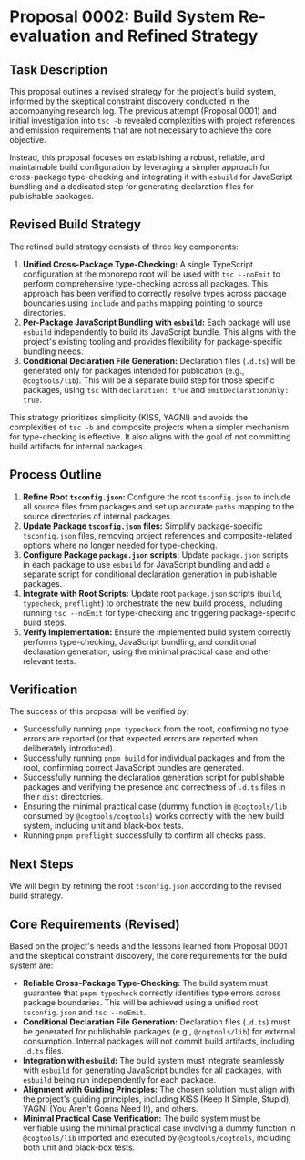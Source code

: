 # Proposal 0002: Build System Re-evaluation and Refined Strategy

## Task Description

This proposal outlines a revised strategy for the project's build system, informed by the skeptical constraint discovery conducted in the accompanying research log. The previous attempt (Proposal 0001) and initial investigation into `tsc -b` revealed complexities with project references and emission requirements that are not necessary to achieve the core objective.

Instead, this proposal focuses on establishing a robust, reliable, and maintainable build configuration by leveraging a simpler approach for cross-package type-checking and integrating it with `esbuild` for JavaScript bundling and a dedicated step for generating declaration files for publishable packages.

## Revised Build Strategy

The refined build strategy consists of three key components:

1.  **Unified Cross-Package Type-Checking:** A single TypeScript configuration at the monorepo root will be used with `tsc --noEmit` to perform comprehensive type-checking across all packages. This approach has been verified to correctly resolve types across package boundaries using `include` and `paths` mapping pointing to source directories.
2.  **Per-Package JavaScript Bundling with `esbuild`:** Each package will use `esbuild` independently to build its JavaScript bundle. This aligns with the project's existing tooling and provides flexibility for package-specific bundling needs.
3.  **Conditional Declaration File Generation:** Declaration files (`.d.ts`) will be generated only for packages intended for publication (e.g., `@cogtools/lib`). This will be a separate build step for those specific packages, using `tsc` with `declaration: true` and `emitDeclarationOnly: true`.

This strategy prioritizes simplicity (KISS, YAGNI) and avoids the complexities of `tsc -b` and composite projects when a simpler mechanism for type-checking is effective. It also aligns with the goal of not committing build artifacts for internal packages.

## Process Outline

1.  **Refine Root `tsconfig.json`:** Configure the root `tsconfig.json` to include all source files from packages and set up accurate `paths` mapping to the source directories of internal packages.
2.  **Update Package `tsconfig.json` files:** Simplify package-specific `tsconfig.json` files, removing project references and composite-related options where no longer needed for type-checking.
3.  **Configure Package `package.json` scripts:** Update `package.json` scripts in each package to use `esbuild` for JavaScript bundling and add a separate script for conditional declaration generation in publishable packages.
4.  **Integrate with Root Scripts:** Update root `package.json` scripts (`build`, `typecheck`, `preflight`) to orchestrate the new build process, including running `tsc --noEmit` for type-checking and triggering package-specific build steps.
5.  **Verify Implementation:** Ensure the implemented build system correctly performs type-checking, JavaScript bundling, and conditional declaration generation, using the minimal practical case and other relevant tests.

## Verification

The success of this proposal will be verified by:

- Successfully running `pnpm typecheck` from the root, confirming no type errors are reported (or that expected errors are reported when deliberately introduced).
- Successfully running `pnpm build` for individual packages and from the root, confirming correct JavaScript bundles are generated.
- Successfully running the declaration generation script for publishable packages and verifying the presence and correctness of `.d.ts` files in their `dist` directories.
- Ensuring the minimal practical case (dummy function in `@cogtools/lib` consumed by `@cogtools/cogtools`) works correctly with the new build system, including unit and black-box tests.
- Running `pnpm preflight` successfully to confirm all checks pass.

## Next Steps

We will begin by refining the root `tsconfig.json` according to the revised build strategy.

## Core Requirements (Revised)

Based on the project's needs and the lessons learned from Proposal 0001 and the skeptical constraint discovery, the core requirements for the build system are:

- **Reliable Cross-Package Type-Checking:** The build system must guarantee that `pnpm typecheck` correctly identifies type errors across package boundaries. This will be achieved using a unified root `tsconfig.json` and `tsc --noEmit`.
- **Conditional Declaration File Generation:** Declaration files (`.d.ts`) must be generated for publishable packages (e.g., `@cogtools/lib`) for external consumption. Internal packages will not commit build artifacts, including `.d.ts` files.
- **Integration with `esbuild`:** The build system must integrate seamlessly with `esbuild` for generating JavaScript bundles for all packages, with `esbuild` being run independently for each package.
- **Alignment with Guiding Principles:** The chosen solution must align with the project's guiding principles, including KISS (Keep It Simple, Stupid), YAGNI (You Aren't Gonna Need It), and others.
- **Minimal Practical Case Verification:** The build system must be verifiable using the minimal practical case involving a dummy function in `@cogtools/lib` imported and executed by `@cogtools/cogtools`, including both unit and black-box tests.
